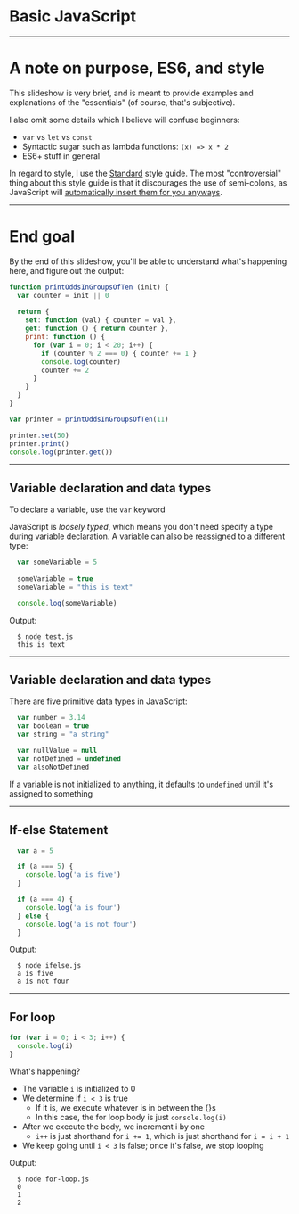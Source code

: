 # Basic JavaScript


---

# A note on purpose, ES6, and style

This slideshow is very brief, and is meant to provide examples and explanations of the "essentials" (of course, that's subjective). 

I also omit some details which I believe will confuse beginners:
* `var` vs `let` vs `const`
* Syntactic sugar such as lambda functions: `(x) => x * 2`
* ES6+ stuff in general

In regard to style, I use the [Standard](https://standardjs.com/) style guide. The most "controversial" thing about this style guide is that it discourages the use of semi-colons, as JavaScript will [automatically insert them for you anyways](https://stackoverflow.com/questions/2846283/what-are-the-rules-for-javascripts-automatic-semicolon-insertion-asi).



---

# End goal

By the end of this slideshow, you'll be able to understand what's happening here, and figure out the output:

```js
function printOddsInGroupsOfTen (init) {
  var counter = init || 0
  
  return {
    set: function (val) { counter = val },
    get: function () { return counter },
    print: function () {
      for (var i = 0; i < 20; i++) {
        if (counter % 2 === 0) { counter += 1 }
        console.log(counter)
        counter += 2
      }
    }
  }
}

var printer = printOddsInGroupsOfTen(11)

printer.set(50)
printer.print()
console.log(printer.get())

```

---

## Variable declaration and data types

To declare a variable, use the `var` keyword

JavaScript is _loosely typed_, which means you don't need specify a type during
variable declaration. A variable can also be reassigned to a different type:

```js
  var someVariable = 5
  
  someVariable = true
  someVariable = "this is text"

  console.log(someVariable)
```

Output:

```terminal
  $ node test.js
  this is text
```

---

## Variable declaration and data types

There are five primitive data types in JavaScript:

```js
  var number = 3.14
  var boolean = true
  var string = "a string"

  var nullValue = null
  var notDefined = undefined
  var alsoNotDefined
```

If a variable is not initialized to anything, it defaults to
`undefined` until it's assigned to something

---

## If-else Statement

```js
  var a = 5

  if (a === 5) {
    console.log('a is five')
  }

  if (a === 4) {
    console.log('a is four')
  } else {
    console.log('a is not four')
  }
```

Output:

```terminal
  $ node ifelse.js
  a is five
  a is not four
```

---

## For loop

```js
for (var i = 0; i < 3; i++) {
  console.log(i)
}
```

What's happening?
* The variable `i` is initialized to 0
* We determine if `i < 3` is true
  * If it is, we execute whatever is in between the {}s
  * In this case, the for loop body is just `console.log(i)`
* After we execute the body, we increment i by one
  * `i++` is just shorthand for `i += 1`, which is just shorthand for `i = i + 1`
* We keep going until `i < 3` is false; once it's false, we stop looping

Output: 

```terminal
  $ node for-loop.js
  0
  1
  2
```
